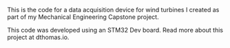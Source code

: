 This is the code for a data acquisition device for wind turbines I created as part of my Mechanical Engineering Capstone project.

This code was developed using an STM32 Dev board. Read more about this project at dthomas.io.
